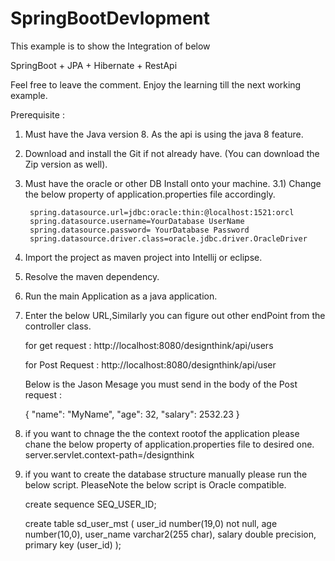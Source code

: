 # SpringBootDevlopment

This example is to show the Integration of below

SpringBoot + JPA + Hibernate + RestApi 

Feel free to leave the comment. Enjoy the learning till the next working example.

Prerequisite : 

1) Must have the Java version 8. As the api is using the java 8 feature.
2) Download and install the Git if not already have. (You can download the Zip version as well).
3) Must have the oracle or other DB Install onto your machine.
   3.1) Change the below property of application.properties file accordingly.
   
        spring.datasource.url=jdbc:oracle:thin:@localhost:1521:orcl
        spring.datasource.username=YourDatabase UserName
        spring.datasource.password= YourDatabase Password
        spring.datasource.driver.class=oracle.jdbc.driver.OracleDriver

3) Import the project as maven project into Intellij or eclipse.
4) Resolve the maven dependency.
5) Run the main Application as a java application.
6) Enter the below URL,Similarly you can figure out other endPoint from the controller class.

   for get request : http://localhost:8080/designthink/api/users
   
   for Post Request : http://localhost:8080/designthink/api/user 
   
   Below is the Jason Mesage you must send in the body of the Post request :  

    {
       "name": "MyName",
       "age": 32,
       "salary": 2532.23
     }
 
 7) if you want to chnage the the context rootof the application please chane the below property of 
    application.properties file to desired one.
    server.servlet.context-path=/designthink
    
 8) if you want to create the database structure manually please run the below script. 
    PleaseNote the below script is Oracle compatible.
 
     create sequence SEQ_USER_ID;
     
     create table sd_user_mst (
            user_id number(19,0) not null,
             age number(10,0),
             user_name varchar2(255 char),
             salary double precision,
             primary key (user_id)
         );
